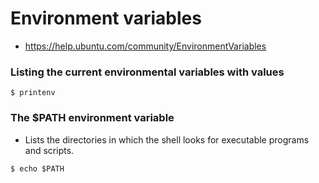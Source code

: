 # Environment variables
- https://help.ubuntu.com/community/EnvironmentVariables

### Listing the current environmental variables with values
```
$ printenv
```

### The $PATH environment variable 
- Lists the directories in which the shell looks for executable programs and scripts.

```
$ echo $PATH
```

